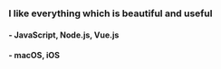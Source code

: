 ### I like everything which is beautiful and useful

#### - JavaScript, Node.js, Vue.js
#### - macOS, iOS
